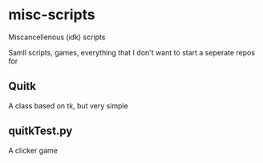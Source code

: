 # misc-scripts
Miscancellenous (idk) scripts

Samll scripts, games, everything that I don't want to start a seperate repos for

## Quitk

A class based on tk, but very simple

## quitkTest.py

A clicker game
